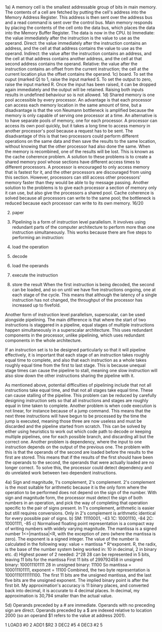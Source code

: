 1a) A memory cell is the smallest addressable group of bits in main memory. The contents of a cell are fetched by putting the cell's address into the Memory Address Register. This address is then sent over the address bus and a read command is sent over the control bus. Main memory responds by placing the contents of the cell onto the data bus, which places the data into the Memory Buffer Register. The data is now in the CPU.
b) Immediate: the value immediately after the instruction is the value to use as the operand.
Direct: the value immediately after the instruction contains an address, and the cell at that address contains the value to use as the operand.
Indirect: the value after the instruction contains an address, and the cell at that address contains another address, and the cell at that second address contains the operand.
Relative: the value after the instruction contains an offset from the current instruction; the cell at the current location plus the offset contains the operand.
1c) board. To set the ouput (marked Q) to 1, raise the input marked S. To set the output to zero, raise the input marked R. Once the input has been raised, it can be dropped again immediately and the output will be retained. Raising both inputs results in undefined behaviour so is not allowed.
1d) Shared memory is one pool accessible by every processor. An advantage is that each processor can access each memory location in the same amount of time, but a disadvantage is that the von Neumann bottleneck is amplified because the memory is only capable of serving one processor at a time.
An alternative is to have separate pools of memory, one for each processor. A processor can access its own pool quickly, but it takes a long time to access memory in another processor's pool because a request has to be sent. The disadvantage of this is that two processors could perform different operations on the same data and then save the results to the same location, without knowing that the other processor had also done the same. When the memory is recombined, one of the results will be lost. This is known as the cache coherence problem.
A solution to these problems is to create a shared memory pool whose sections have different access times to different processors. A processor is encouraged to only access memory that is fastest for it, and the other processors are discouraged from using this section. However, processors can still access other processors' memory faster than they would be able to by message passing.
Another solution to the problems is to give each processor a section of memory only it can use, but also give the processors a shared pool. Cache coherence is solved because all processors can write to the same pool; the bottleneck is reduced because each processor can write to its own memory.
16/20

2) paper

3) Pipelining is a form of instruction level parallelism. It involves using redundant parts of the computer architecture to perform more than one instruction simultaneously. This works because there are five steps to performing an instruction:
1) load the operation
2) decode
3) load the operands
4) execute the instruction
5) store the result
When the first instruction is being decoded, the second can be loaded, and so on until we have five instructions ongoing, one at each stage of the cycle. This means that although the latency of a single instruction has not changed, the throughput of the processor has increased up to fivefold.

Another form of instruction level parallelism, superscalar, can be used alongside pipelining. The main difference is that where the start of two instructions is staggered in a pipeline, equal stages of multiple instructions happen simultaneously in a superscalar architecture. This uses redundant components in the processor, unlike pipelining, which uses redundant components in the whole architecture.

If an instruction set is to be designed particularly so that it will pipeline effectively, it is important that each stage of an instruction takes roughly equal time to complete, and also that each instruction as a whole takes roughly equal time from the first to last stage. This is because unequal stage times can cause the pipeline to stall, meaning one slow instruction will also slow down the other instructions sharing the pipeline with it.

As mentioned above, potential difficulties of pipelining include that not all instructions take equal time, and that not all stages take equal time. These can cause stalling of the pipeline. This problem can be reduced by carefully designing instruction sets so that all instructions and stages are roughly equal in time taken to complete. Another problem is when code execution is not linear, for instance because of a jump command. This means that the next three instructions will have begun to be processed by the time the jump is executed, meaning those three are now useless and must be discarded and the pipeline started from scratch. This can be solved by either using heuristics to work out which code path to decode or keeping multiple pipelines, one for each possible branch, and discarding all but the correct one. Another problem is dependency, where the input to one instruction depends on the output of the previous one. The problem with this is that the operands of the second are loaded before the results to the first are stored. This means that if the results of the first should have been the operands to the second, the operands that were actually loaded are no longer correct. To solve this, the processor could detect dependency and do unrelated work between two dependent instructions.

4a) Sign and magnitude, 1's complement, 2's complement. 2's complement is the most suitable for arithmetic because it is the only form where the operation to be performed does not depend on the sign of the number. With sign and magnitude form, the processor must detect the sign of both numbers in an operation, and pick the way of completing that operation specific to the pair of signs present. In 1's complement, arithmetic is easier but still requires conversions. Only in 2's complement is arithmetic identical for every possible pair of signs.
b) SM: 11110001, -43
1C: 10001110, -84
2C: 10001111, -85
c) Normalised floating point representation is a compact way of writing numbers with widely varying magnitude. The mantissa is a signed number 1<=|mantissa|<R, with the exception of zero (where the mantissa is zero). The exponent is a signed integer. The value of the number is calculated in the following way: value = mantissa * R^exponent. R, the radix, is the base of the number system being worked in: 10 in decimal, 2 in binary etc.
d) Highest power of 2 needed: 2^28
28 can be represented in 5 bits, leaving 11 bits for the mantissa
First 11 bits of 299792458 in unsigned binary: 100011101111
28 in unsigned binary: 11100
So mantissa = 100011101111, exponent = 11100
Combined, the two byte representation is 10001110111111100. The first 11 bits are the unsigned mantissa, and the last five bits are the unsigned exponent. The implied binary point is after the first bit. My approximation's accuracy is 11 binary places, and converted back into decimal, it is accurate to 4 decimal places. In decimal, my approximation is 30,794 smaller than the actual value.

5d)
Operands preceded by a # are immediate. Operands with no preceding sign are direct. Operands preceded by a $ are indexed relative to location 2000 (so an operand $1 refers to the value at address 2001).

1	LOAD3 #0
2	ADD1 $R2
3	DEC2 #5
4	DEC3 #2
5
